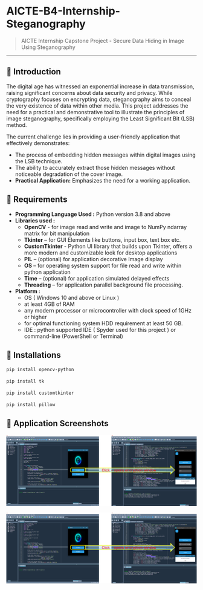 # AICTE-B4-Internship-Steganography
> AICTE Internship Capstone Project - Secure Data Hiding in Image Using Steganography
***
## 🌟 Introduction

The digital age has witnessed an exponential increase in data transmission, raising significant concerns about data security and privacy. While cryptography focuses on encrypting data, steganography aims to conceal the very existence of data within other media. This project addresses the need for a practical and demonstrative tool to illustrate the principles of image steganography, specifically employing the Least Significant Bit (LSB) method.

The current challenge lies in providing a user-friendly application that effectively demonstrates:

* The process of embedding hidden messages within digital images using the LSB technique.
* The ability to accurately extract those hidden messages without noticeable degradation of the cover image.
* **Practical Application:** Emphasizes the need for a working application.

## 💼 Requirements

- **Programming Language Used :** Python version 3.8 and above
- **Libraries used :** 
     - **OpenCV** - for image read and write and image to NumPy ndarray matrix for bit manipulation
     - **Tkinter** – for GUI Elements like buttons, input box, text box etc.
     - **CustomTkinter** - Python UI library that builds upon Tkinter, offers a more modern and customizable look for desktop applications
     - **PIL** – (optional) for application decorative Image display
     - **OS** – for operating system support for file read and write within python application
     - **Time** – (optional) for application simulated delayed effects
     - **Threading** – for application parallel background file processing.
- **Platform :** 
  - OS ( Windows 10 and above or Linux )
  - at least 4GB of RAM
  - any modern processor or microcontroller with clock speed of 1GHz or higher
  - for optimal functioning system HDD requirement at least 50 GB.
  - IDE : python supported IDE ( Spyder used for this project ) or command-line (PowerShell or Terminal) 


## 🔔 Installations

```bash
pip install opencv-python
```
```bash
pip install tk
```
```bash
pip install customtkinter
```
```bash
pip install pillow
```

## 🚀 Application Screenshots

![Application Screenshots!](/assets/Picture1.png "App Code Preview")

![Application Screenshots!](/assets/Picture1.png "App Code Preview")
